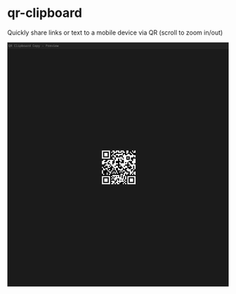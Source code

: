 # qr-clipboard
Quickly share links or text to a mobile device via QR (scroll to zoom in/out)

![qrscreenshot](./qrclipscreen.png)